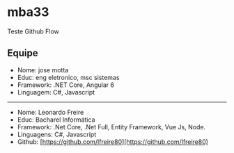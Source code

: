 # mba33
Teste Github Flow

## Equipe

- Nome: jose motta  
- Educ: eng eletronico, msc sistemas
- Framework: .NET Core, Angular 6
- Linguagem: C#, Javascript
---
- Nome: Leonardo Freire
- Educ: Bacharel Informática
- Framework: .Net Core, .Net Full, Entity Framework, Vue Js, Node.
- Linguagens: C#, Javascript
- Github: [https://github.com/lfreire80](https://github.com/lfreire80)